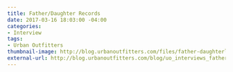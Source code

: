 ```yaml
---
title: Father/Daughter Records
date: 2017-03-16 18:03:00 -04:00
categories:
- Interview
tags:
- Urban Outfitters
thumbnail-image: http://blog.urbanoutfitters.com/files/father-daughterlead.jpg
external-url: http://blog.urbanoutfitters.com/blog/uo_interviews_father_daughter_records
---
```


